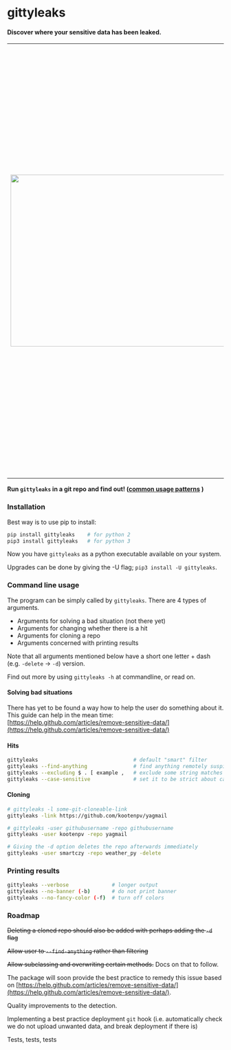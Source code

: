 # gittyleaks

#### Discover where your sensitive data has been leaked.

<table>
<tr>
<td>
<img src="https://github.com/kootenpv/gittyleaks/raw/master/resources/gittyleaks.png" height="400px" width="600px"/>
</td>
<td>

<p>Very often it happens that when mocking/just starting out with a new project on github, sensitive data gets added. API keys, usernames, passwords and emails are easily added.... and then forgotten.</p>

<p>Use this tool to detect where the mistakes are in your repos. </p>

<p>It works by trying to find words like 'username', 'password', and 'email' and shortenings in quoted strings, config style or JSON format. It captures the value assigned to it (after meeting some conditions) for further work.</p>

</td>
</tr>
</table>

**Run `gittyleaks` in a git repo and find out! ([common usage patterns](#command-line-usage) )**

### Installation

Best way is to use pip to install:

```python
pip install gittyleaks    # for python 2
pip3 install gittyleaks   # for python 3
```

Now you have `gittyleaks` as a python executable available on your system.

Upgrades can be done by giving the -U flag; `pip3 install -U gittyleaks`.

### Command line usage
The program can be simply called by `gittyleaks`. There are 4 types of arguments.
- Arguments for solving a bad situation (not there yet)
- Arguments for changing whether there is a hit
- Arguments for cloning a repo
- Arguments concerned with printing results

Note that all arguments mentioned below have a short one letter + dash (e.g. `-delete` -> `-d`) version.

Find out more by using `gittyleaks -h` at commandline, or read on.

#### Solving bad situations

There has yet to be found a way how to help the user do something about it. This guide can help in the mean time:
[https://help.github.com/articles/remove-sensitive-data/](https://help.github.com/articles/remove-sensitive-data/)

#### Hits

```bash
gittyleaks                               # default "smart" filter 
gittyleaks --find-anything               # find anything remotely suspicious
gittyleaks --excluding $ . [ example ,   # exclude some string matches (e.g. `$` occurs)
gittyleaks --case-sensitive              # set it to be strict about case
```

#### Cloning

```bash
# gittyleaks -l some-git-cloneable-link
gittyleaks -link https://github.com/kootenpv/yagmail

# gittyleaks -user githubusername -repo githubusername
gittyleaks -user kootenpv -repo yagmail

# Giving the -d option deletes the repo afterwards immediately
gittyleaks -user smartczy -repo weather_py -delete
```

### Printing results

``` bash
gittyleaks --verbose              # longer output
gittyleaks --no-banner (-b)       # do not print banner 
gittyleaks --no-fancy-color (-f)  # turn off colors 
```

### Roadmap

~~Deleting a cloned repo should also be added with perhaps adding the `-d` flag~~

~~Allow user to `--find-anything` rather than filtering~~

~~Allow subclassing and overwriting certain methods.~~ Docs on that to follow.

The package will soon provide the best practice to remedy this issue based on [https://help.github.com/articles/remove-sensitive-data/](https://help.github.com/articles/remove-sensitive-data/).

Quality improvements to the detection.

Implementing a best practice deployment `git` hook (i.e. automatically check we do not upload unwanted data, and break deployment if there is)

Tests, tests, tests
